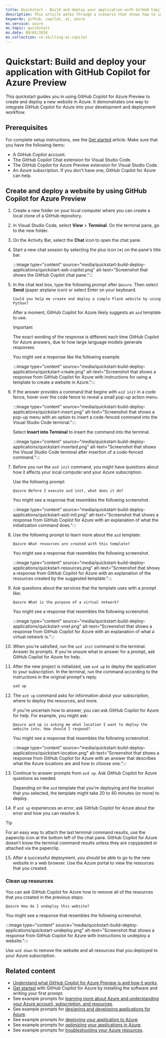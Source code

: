 ```yaml
---
title: Quickstart - Build and deploy your application with GitHub Copilot for Azure Preview
description: This article walks through a scenario that shows how to integrate the GitHub Copilot for the Azure Preview Visual Studio Code extension into a developer's workflow.
keywords: github, copilot, ai, azure
ms.service: azure
ms.topic: quickstart
ms.date: 09/03/2024
ms.collection: ce-skilling-ai-copilot
---
```


# Quickstart: Build and deploy your application with GitHub Copilot for Azure Preview

This quickstart guides you in using GitHub Copilot for Azure Preview to create and deploy a new website in Azure. It demonstrates one way to integrate GitHub Copilot for Azure into your development and deployment workflow.

## Prerequisites

For complete setup instructions, see the [Get started](get-started.md) article. Make sure that you have the following items:

- A GitHub Copilot account.
- The GitHub Copilot Chat extension for Visual Studio Code.
- The GitHub Copilot for Azure Preview extension for Visual Studio Code.
- An Azure subscription. If you don't have one, GitHub Copilot for Azure can help.

## Create and deploy a website by using GitHub Copilot for Azure Preview

1. Create a new folder on your local computer where you can create a local clone of a GitHub repository.

2. In Visual Studio Code, select **View** > **Terminal**. On the terminal pane, go to the new folder.

3. On the Activity Bar, select the **Chat** icon to open the chat pane.

4. Start a new chat session by selecting the plus icon (**+**) on the pane's title bar.

   :::image type="content" source="media/quickstart-build-deploy-applications/quickstart-ask-copilot.png" alt-text="Screenshot that shows the GitHub Copilot chat pane.":::

5. In the chat text box, type the following prompt after `@azure`. Then select **Send** (paper airplane icon) or select Enter on your keyboard.

   ```prompt
   Could you help me create and deploy a simple Flask website by using Python?
   ```

   After a moment, GitHub Copilot for Azure likely suggests an `azd` template to use.

   > [!IMPORTANT]
   > The exact wording of the response is different each time GitHub Copilot for Azure answers, due to how large language models generate responses.

   You might see a response like the following example.

   :::image type="content" source="media/quickstart-build-deploy-applications/quickstart-create.png" alt-text="Screenshot that shows a response from GitHub Copilot for Azure with instructions for using a template to create a website in Azure.":::

6. If the answer provides a command that begins with `azd init` in a code fence, hover over the code fence to reveal a small pop-up action menu.

   :::image type="content" source="media/quickstart-build-deploy-applications/quickstart-insert.png" alt-text="Screenshot that shows a pop-up menu with an option to insert a code-fenced command into the Visual Studio Code terminal.":::

   Select **Insert into Terminal** to insert the command into the terminal.

   :::image type="content" source="media/quickstart-build-deploy-applications/quickstart-inserted.png" alt-text="Screenshot that shows the Visual Studio Code terminal after insertion of a code-fenced command.":::

7. Before you run the `azd init` command, you might have questions about how it affects your local computer and your Azure subscription.

   Use the following prompt:

   ```prompt
   @azure Before I execute azd init, what does it do?
   ```

   You might see a response that resembles the following screenshot.

   :::image type="content" source="media/quickstart-build-deploy-applications/quickstart-azd-init.png" alt-text="Screenshot that shows a response from GitHub Copilot for Azure with an explanation of what the initialization command does.":::

8. Use the following prompt to learn more about the `azd` template:

   ```prompt
   @azure What resources are created with this template?
   ```

   You might see a response that resembles the following screenshot.

   :::image type="content" source="media/quickstart-build-deploy-applications/quickstart-resources.png" alt-text="Screenshot that shows a response from GitHub Copilot for Azure with an explanation of the resources created by the suggested template.":::

9. Ask questions about the services that the template uses with a prompt like:

   ```prompt
   @azure What is the purpose of a virtual network?
   ```

   You might see a response that resembles the following screenshot.

   :::image type="content" source="media/quickstart-build-deploy-applications/quickstart-vnet.png" alt-text="Screenshot that shows a response from GitHub Copilot for Azure with an explanation of what a virtual network is.":::

10. When you're satisfied, run the `azd init` command in the terminal. Answer its prompts. If you're unsure what to answer for a prompt, ask GitHub Copilot for Azure for help.

11. After the new project is initialized, use `azd up` to deploy the application to your subscription. In the terminal, run the command according to the instructions in the original prompt's reply.

    ```cmd
    azd up
    ```

12. The `azd up` command asks for information about your subscription, where to deploy the resources, and more.

    If you're uncertain how to answer, you can ask GitHub Copilot for Azure for help. For example, you might ask:

    ```prompt
    @azure azd up is asking me what location I want to deploy the website into. How should I respond?
    ```

    You might see a response that resembles the following screenshot.

    :::image type="content" source="media/quickstart-build-deploy-applications/quickstart-location.png" alt-text="Screenshot that shows a response from GitHub Copilot for Azure with an answer that describes what the Azure locations are and how to choose one.":::

13. Continue to answer prompts from `azd up`. Ask GitHub Copilot for Azure questions as needed.

    Depending on the `azd` template that you're deploying and the location that you selected, the template might take 20 to 40 minutes (or more) to deploy.

14. If `azd up` experiences an error, ask GitHub Copilot for Azure about the error and how you can resolve it.

> [!TIP]
> For an easy way to attach the last terminal command results, use the paperclip icon at the bottom left of the chat pane. GitHub Copilot for Azure doesn't know the terminal command results unless they are copypasted or attached via the paperclip.

15. After a successful deployment, you should be able to go to the new website in a web browser. Use the Azure portal to view the resources that you created.

### Clean up resources

You can ask GitHub Copilot for Azure how to remove all of the resources that you created in the previous steps:

```prompt
@azure How do I undeploy this website?
```

You might see a response that resembles the following screenshot.

:::image type="content" source="media/quickstart-build-deploy-applications/quickstart-undeploy.png" alt-text="Screenshot that shows a response from GitHub Copilot for Azure with instructions to undeploy a website.":::

Use `azd down` to remove the website and all resources that you deployed to your Azure subscription.

## Related content

- [Understand what GitHub Copilot for Azure Preview is and how it works](introduction.md).
- [Get started](get-started.md) with GitHub Copilot for Azure by installing the software and writing your first prompt.
- See example prompts for [learning more about Azure and understanding your Azure account, subscription, and resources](learn-examples.md).
- See example prompts for [designing and developing applications for Azure](design-develop-examples.md).
- See example prompts for [deploying your application to Azure](deploy-examples.md).
- See example prompts for [optimizing your applications in Azure](optimize-examples.md).
- See example prompts for [troubleshooting your Azure resources](troubleshoot-examples.md).
